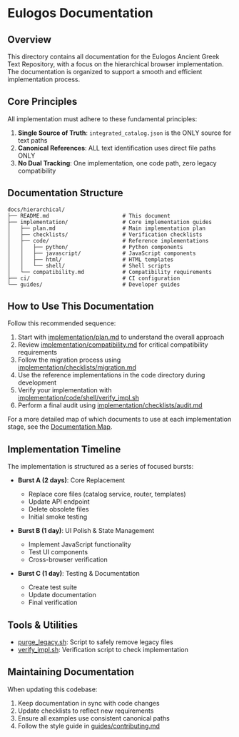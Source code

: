 # Eulogos Documentation

## Overview

This directory contains all documentation for the Eulogos Ancient Greek Text Repository, with a focus on the hierarchical browser implementation. The documentation is organized to support a smooth and efficient implementation process.

## Core Principles

All implementation must adhere to these fundamental principles:

1. **Single Source of Truth**: `integrated_catalog.json` is the ONLY source for text paths
2. **Canonical References**: ALL text identification uses direct file paths ONLY
3. **No Dual Tracking**: One implementation, one code path, zero legacy compatibility

## Documentation Structure

```
docs/hierarchical/
├── README.md                       # This document
├── implementation/                 # Core implementation guides
│   ├── plan.md                     # Main implementation plan
│   ├── checklists/                 # Verification checklists
│   ├── code/                       # Reference implementations
│   │   ├── python/                 # Python components
│   │   ├── javascript/             # JavaScript components
│   │   ├── html/                   # HTML templates
│   │   └── shell/                  # Shell scripts
│   └── compatibility.md            # Compatibility requirements
├── ci/                             # CI configuration
└── guides/                         # Developer guides
```

## How to Use This Documentation

Follow this recommended sequence:

1. Start with [implementation/plan.md](implementation/plan.md) to understand the overall approach
2. Review [implementation/compatibility.md](implementation/compatibility.md) for critical compatibility requirements
3. Follow the migration process using [implementation/checklists/migration.md](implementation/checklists/migration.md)
4. Use the reference implementations in the code directory during development
5. Verify your implementation with [implementation/code/shell/verify_impl.sh](implementation/code/shell/verify_impl.sh)
6. Perform a final audit using [implementation/checklists/audit.md](implementation/checklists/audit.md)

For a more detailed map of which documents to use at each implementation stage, see the [Documentation Map](documentation-map.md).

## Implementation Timeline

The implementation is structured as a series of focused bursts:

- **Burst A (2 days)**: Core Replacement
  - Replace core files (catalog service, router, templates)
  - Update API endpoint
  - Delete obsolete files
  - Initial smoke testing

- **Burst B (1 day)**: UI Polish & State Management
  - Implement JavaScript functionality
  - Test UI components
  - Cross-browser verification

- **Burst C (1 day)**: Testing & Documentation
  - Create test suite
  - Update documentation
  - Final verification

## Tools & Utilities

- [purge_legacy.sh](implementation/code/shell/purge_legacy.sh): Script to safely remove legacy files
- [verify_impl.sh](implementation/code/shell/verify_impl.sh): Verification script to check implementation

## Maintaining Documentation

When updating this codebase:

1. Keep documentation in sync with code changes
2. Update checklists to reflect new requirements
3. Ensure all examples use consistent canonical paths
4. Follow the style guide in [guides/contributing.md](guides/contributing.md)